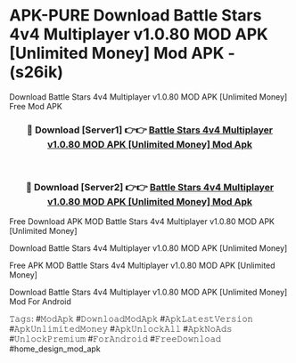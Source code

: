 # APK-PURE Download Battle Stars 4v4 Multiplayer v1.0.80 MOD APK [Unlimited Money] Mod APK - (s26ik)
Download Battle Stars 4v4 Multiplayer v1.0.80 MOD APK [Unlimited Money] Free Mod APK

<div align="center">
<h3>🔴 Download [Server1] 👉👉 <a href="https://apk-comot.site?title=Battle_Stars_4v4_Multiplayer_v1.0.80_MOD_APK_[Unlimited_Money]">Battle Stars 4v4 Multiplayer v1.0.80 MOD APK [Unlimited Money] Mod Apk</a></h3><br>

<h3>🔴 Download [Server2] 👉👉 <a href="https://apk-comot.site?title=Battle_Stars_4v4_Multiplayer_v1.0.80_MOD_APK_[Unlimited_Money]">Battle Stars 4v4 Multiplayer v1.0.80 MOD APK [Unlimited Money] Mod Apk</a></h3>
</div>


Free Download APK MOD Battle Stars 4v4 Multiplayer v1.0.80 MOD APK [Unlimited Money]

Download Battle Stars 4v4 Multiplayer v1.0.80 MOD APK [Unlimited Money] 

Free APK MOD Battle Stars 4v4 Multiplayer v1.0.80 MOD APK [Unlimited Money] 

Download Battle Stars 4v4 Multiplayer v1.0.80 MOD APK [Unlimited Money] Mod For Android

𝚃𝚊𝚐𝚜: #𝙼𝚘𝚍𝙰𝚙𝚔 #𝙳𝚘𝚠𝚗𝚕𝚘𝚊𝚍𝙼𝚘𝚍𝙰𝚙𝚔 #𝙰𝚙𝚔𝙻𝚊𝚝𝚎𝚜𝚝𝚅𝚎𝚛𝚜𝚒𝚘𝚗 #𝙰𝚙𝚔𝚄𝚗𝚕𝚒𝚖𝚒𝚝𝚎𝚍𝙼𝚘𝚗𝚎𝚢 #𝙰𝚙𝚔𝚄𝚗𝚕𝚘𝚌𝚔𝙰𝚕𝚕 #𝙰𝚙𝚔𝙽𝚘𝙰𝚍𝚜 #𝚄𝚗𝚕𝚘𝚌𝚔𝙿𝚛𝚎𝚖𝚒𝚞𝚖 #𝙵𝚘𝚛𝙰𝚗𝚍𝚛𝚘𝚒𝚍 #𝙵𝚛𝚎𝚎𝙳𝚘𝚠𝚗𝚕𝚘𝚊𝚍 #home_design_mod_apk
